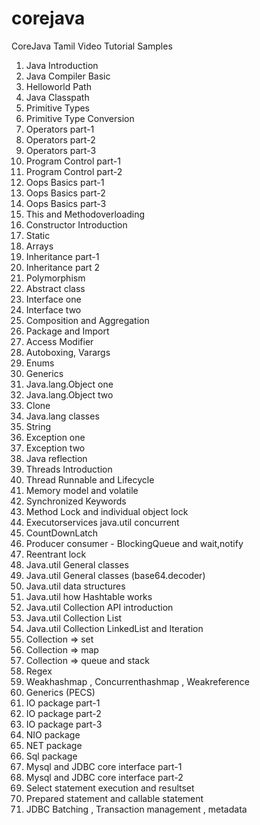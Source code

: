 # corejava
CoreJava Tamil Video Tutorial Samples
 1)  Java Introduction
 2)  Java Compiler Basic
 3)  Helloworld Path
 4)  Java Classpath
 5)  Primitive Types
 6)  Primitive Type Conversion
 7)  Operators part-1
 8)  Operators part-2
 9)  Operators part-3
 10) Program Control part-1
 11) Program Control part-2
 12) Oops Basics part-1
 13) Oops Basics part-2 
 14) Oops Basics part-3
 15) This and Methodoverloading
 16) Constructor Introduction
 17) Static
 18) Arrays
 19) Inheritance part-1
 20) Inheritance part 2
 21) Polymorphism
 22) Abstract class
 23) Interface one
 24) Interface two
 25) Composition and Aggregation
 26) Package and Import
 27) Access Modifier
 28) Autoboxing, Varargs
 29) Enums
 30) Generics
 31) Java.lang.Object one
 32) Java.lang.Object two
 33) Clone 
 34) Java.lang classes
 35) String
 36) Exception one
 37) Exception two
 38) Java reflection
 39) Threads Introduction
 4)  Thread Runnable  and Lifecycle
 41) Memory model and volatile
 42) Synchronized Keywords
 43) Method Lock and individual object lock
 44) Executorservices java.util concurrent
 45) CountDownLatch
 46) Producer consumer - BlockingQueue and wait,notify
 47) Reentrant lock
 48) Java.util General classes
 49) Java.util General classes (base64.decoder)
 50) Java.util data structures
 51) Java.util how Hashtable works
 52) Java.util Collection API introduction
 53) Java.util Collection List
 54) Java.util Collection LinkedList and Iteration
 55) Collection => set
 56) Collection => map
 57) Collection => queue and stack
 58) Regex
 59) Weakhashmap , Concurrenthashmap , Weakreference 
 60) Generics (PECS)
 61) IO package part-1
 62) IO package part-2
 63) IO package part-3
 64) NIO package
 65) NET package
 66) Sql package
 67) Mysql and JDBC core interface part-1
 68) Mysql and JDBC core interface part-2
 69) Select statement execution and resultset
 70) Prepared statement and callable statement 
 71) JDBC Batching , Transaction management , metadata

